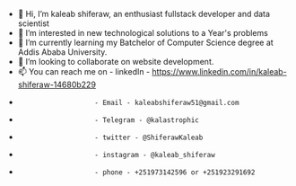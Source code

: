 - 👋 Hi, I’m kaleab shiferaw, an enthusiast fullstack developer and data scientist
- 👀 I’m interested in new technological solutions to a Year's problems
- 🌱 I’m currently learning my Batchelor of Computer Science degree at Addis Ababa University. 
- 💞️ I’m looking to collaborate on website development.
- 📫 You can reach me on - linkedIn - https://www.linkedin.com/in/kaleab-shiferaw-14680b229
-                        - Email - kaleabshiferaw51@gmail.com
-                        - Telegram - @kalastrophic
-                        - twitter - @ShiferawKaleab
-                        - instagram - @kaleab_shiferaw
-                        - phone - +251973142596 or +251923291692
   
